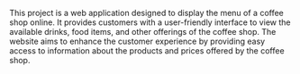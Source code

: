 This project is a web application designed to display the menu of a coffee shop online. It provides customers with a user-friendly interface to view the available drinks, food items, and other offerings of the coffee shop. The website aims to enhance the customer experience by providing easy access to information about the products and prices offered by the coffee shop.
